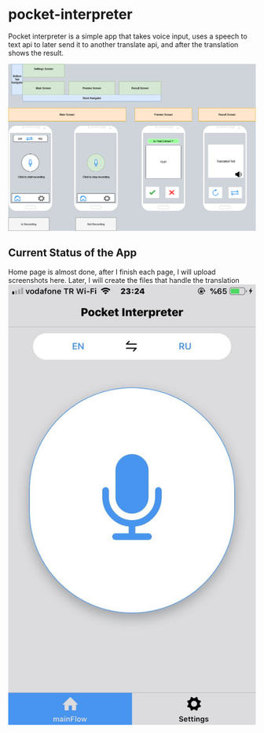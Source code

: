 # pocket-interpreter
Pocket interpreter is a simple app that takes voice input, uses a speech to text api to later send it to another translate api, and after the translation shows the result.

![alt text](https://github.com/1942Spectre/pocket-interpreter/blob/master/General_Design_of_The_App.png)

## Current Status of the App
Home page is almost done, after I finish each page, I will upload screenshots here. Later, I will create the files that handle the translation
![alt_text](https://github.com/1942Spectre/pocket-interpreter/blob/master/ss.jpeg)
